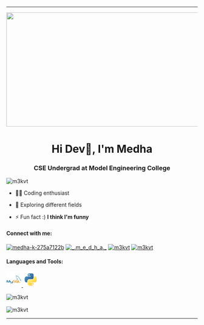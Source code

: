 <hr/>
<img  src="https://camo.githubusercontent.com/6607041227d81f650340ff070cc2843518acad359b57e5bb054a9fb7127aa041/68747470733a2f2f63646e2e6472696262626c652e636f6d2f75736572732f323634363432332f73637265656e73686f74732f353530373139362f636f6d70757465722e676966" width="1000" height="300">


<h1 align="center">Hi Dev👋, I'm Medha</h1>
<h3 align="center">CSE Undergrad at Model Engineering College</h3>

<p align="left"> <img src="https://komarev.com/ghpvc/?username=m3kvt&label=Profile%20views&color=0e75b6&style=flat" alt="m3kvt" /> </p>


- 👨‍💻 Coding enthusiast

- 🌱 Exploring different fields

- ⚡ Fun fact :) **I think I'm funny**

<h4 align="left">Connect with me:</h3>
<p align="left">
<a href="https://linkedin.com/in/medha-k-275a7122b" target="blank"><img align="center" src="https://raw.githubusercontent.com/rahuldkjain/github-profile-readme-generator/master/src/images/icons/Social/linked-in-alt.svg" alt="medha-k-275a7122b" height="30" width="40" /></a>
<a href="https://instagram.com/_.m_e_d_h_a._" target="blank"><img align="center" src="https://raw.githubusercontent.com/rahuldkjain/github-profile-readme-generator/master/src/images/icons/Social/instagram.svg" alt="_.m_e_d_h_a._" height="30" width="40" /></a>
<a href="https://www.hackerrank.com/m3kvt" target="blank"><img align="center" src="https://raw.githubusercontent.com/rahuldkjain/github-profile-readme-generator/master/src/images/icons/Social/hackerrank.svg" alt="m3kvt" height="30" width="40" /></a>
<a href="https://www.medhakvinod@gmail.com" target="blank"><img align="center" src="https://logos-world.net/wp-content/uploads/2020/11/Gmail-Logo.png" alt="m3kvt" height="20" width="40" /></a>
  
</p>

<h4 align="left">Languages and Tools:</h3>
<p align="left"> <a href="https://www.mysql.com/" target="_blank" rel="noreferrer"> <img src="https://raw.githubusercontent.com/devicons/devicon/master/icons/mysql/mysql-original-wordmark.svg" alt="mysql" width="40" height="40"/> </a> <a href="https://www.python.org" target="_blank" rel="noreferrer"> <img src="https://raw.githubusercontent.com/devicons/devicon/master/icons/python/python-original.svg" alt="python" width="40" height="40"/> </a> </p>


<p><img align="center" src="https://github-readme-stats.vercel.app/api/top-langs?username=m3kvt&show_icons=true&locale=en&layout=compact" alt="m3kvt" /></p>

<p><img align="center" src="https://github-readme-streak-stats.herokuapp.com/?user=m3kvt&" alt="m3kvt" /></p>
<hr/>

<!---
m3kvt/m3kvt is a ✨ special ✨ repository because its `README.md` (this file) appears on your GitHub profile.
You can click the Preview link to take a look at your changes.
--->
